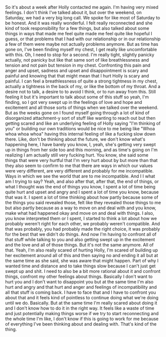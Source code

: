 ﻿So it's about a week after Holly contacted me again.
I'm having very mixed feelings.
I don't think I've talked about it, but over the weekend, on Saturday, we had a very big long call.
We spoke for like most of Saturday to be honest.
And it was really wonderful.
I felt really reconnected and she kind of took responsibility for a few things, but also
talked about some things in ways that made me feel quite
made me feel quite
like hopeful I guess, or that
problems that I had with our relationship or in our relationship
a few of them were maybe not actually problems anymore.
But as time has gone on, I've been finding myself
my chest, I get really like uncomfortable with this.
Oh, I need to stop for a second.
I'm really tight, slightly panicky actually, not panicky but like that same sort of like
breathlessness and tension and not pain but tension in my chest.
Confronting this pain and anger and upset, sadness and upset and disappointment is
scary and painful and knowing that that might mean that I hurt Holly
is scary and painful.
I can feel a breathlessness
of quite a strong tightness in my chest, actually a tightness in the back of my, or like the bottom of my throat.
And a desire not to talk, a desire to
to
avoid I think, or to run away from this.
Still feeling it but it's important to talk about some of this stuff so
yeah, I'm finding, so I got very swept up in the feelings of love and hope and excitement
and all those sorts of things when we talked over the weekend.
But as the weeks gone on I found
myself going through a lot of kind of disorganized attachment-y sort of stuff like
wanting to reach out but then getting scared and like an underlying feeling of Holly saying
"I'm thinking of you" or building our own traditions would be nice to me being like "Whoa whoa whoa whoa"
having this internal feeling of like a fucking slow down there.
Like, don't be thinking about the future, we don't know what's happening here, I have
barely
you know, I, yeah, she's getting very swept up in things from her side too and
this morning, and as time's going on I'm realizing I am actually still very fucking hurt.
You know, she said some things that were very hurtful that I'm very hurt about by
but more than that they also seem to confirm to me that
there are ways in which our values were very different, are very different and probably for me incompatible.
Ways in which we see the world that are to me incompatible.
And
I
I
what am I trying to say?
Yeah, and also after that, after that, the end of things, or what I thought was the end of things
you know, I spent a lot of time being quite hurt and upset and angry and I spent a lot of time
you know, because that was it.
I spent a lot of time thinking about
how
partly because some of the things you said revealed those, felt like they revealed those things to me but also partly because as a way to
move on and deal with and you know, make what had happened okay and move on and deal with things. I also, you know
interpreted them or I spent, I started to think a lot about how we probably weren't right for each other, we probably weren't compatible.
And that was probably, you had probably made the right choice, it was probably for the best that we didn't do things.
And now I'm having to confront all of that stuff while talking to you and also getting swept up in the excitement and the love and all of those things.
But it's not the same anymore.
All of that.
Yeah, I'm also really scared of hurting Holly, I'm scared of
building up her excitement around all of this and then
saying no and ending it all but at the same time as she said, she was aware that might happen.
Part of why I wanted time and distance and to take things slow because I can't just get swept up and shit.
I need to also be a bit more rational about it and confront things, confront my other feelings about things.
Basically I don't want to hurt you and I don't want to disappoint you but at the same time I'm also hurt and angry and
that hurt and anger and feelings of incompatibility and all that stuff is coming back.
I have to face that and I have to confront you about that and it feels kind of pointless to continue doing what we're doing until we do.
Basically. But at the same time I'm really scared about doing it and I don't know how to do it in the right way.
It feels like a waste of time and just potentially making things worse if we try to start reconnecting and the whole time I'm like,
I don't know if this is going to work for me because of everything I've been thinking about and dealing with.
That's kind of the thing.

